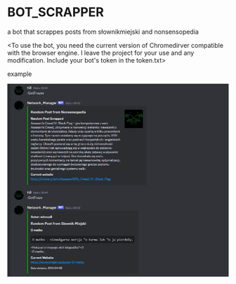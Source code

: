 # BOT_SCRAPPER
a bot that scrappes posts from słownikmiejski and nonsensopedia


<To use the bot, you need the current version of Chromedirver compatible with the browser engine. 
I leave the project for your use and any modification. Include your bot's token in the token.txt>


example 

![alt text](https://github.com/Virtualbasic/BOT_SCRAPPER/blob/main/example.jpg)
